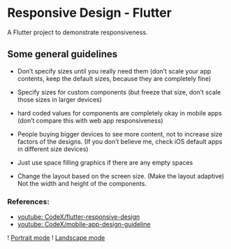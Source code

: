 # Responsive Design - Flutter

A Flutter project to demonstrate responsiveness.

## Some general guidelines

- Don’t specify sizes until you really need them (don’t scale your app contents, keep the default sizes, because they are completely fine)

- Specify sizes for custom components (but freeze that size, don’t scale those sizes in larger devices)

- hard coded values for components are completely okay in mobile apps (don’t compare this with web app responsiveness)

- People buying bigger devices to see more content, not to increase size factors of the designs. (If you don’t believe me, check iOS default apps in different size devices)

- Just use space filling graphics if there are any empty spaces

- Change the layout based on the screen size. (Make the layout adaptive) Not the width and height of the components.

### References:

- [youtube: CodeX/flutter-responsive-design](https://www.youtube.com/watch?v=mlP5VPnxg7o&t=305s)
- [youtube: CodeX/mobile-app-design-guideline](https://www.youtube.com/watch?v=z7Vr0nsiKRQ&t=3091s)

! [Portrait mode](./assets/potrait)
! [Landscape mode](./assets/landscape)